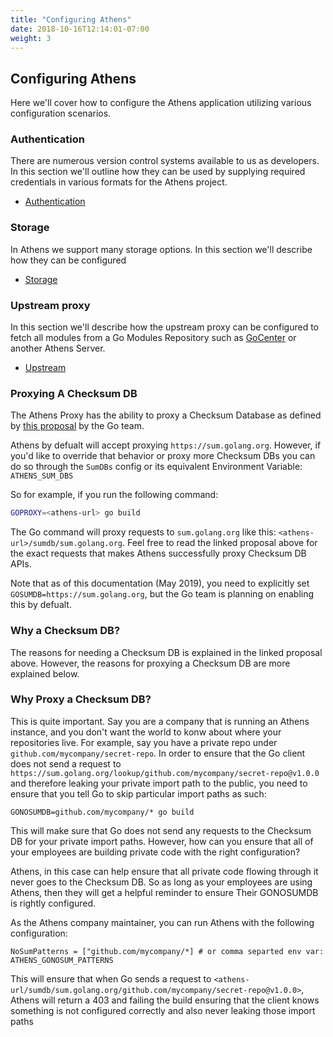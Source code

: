 ```yaml
---
title: "Configuring Athens"
date: 2018-10-16T12:14:01-07:00
weight: 3
---
```


## Configuring Athens
Here we'll cover how to configure the Athens application utilizing various configuration scenarios.

### Authentication
There are numerous version control systems available to us as developers.  In this section we'll outline how they can be used by supplying required credentials in various formats for the Athens project.

 - [Authentication](/configuration/authentication)
 
### Storage
In Athens we support many storage options. In this section we'll describe how they can be configured

 - [Storage](/configuration/storage)


 ### Upstream proxy
 In this section we'll describe how the upstream proxy can be configured to fetch all modules from a Go Modules Repository such as [GoCenter](https://gocenter.io) or another Athens Server.

  - [Upstream](/configuration/upstream)

### Proxying A Checksum DB
The Athens Proxy has the ability to proxy a Checksum Database as defined by [this proposal](https://go.googlesource.com/proposal/+/master/design/25530-sumdb.md) by the Go team.

Athens by defualt will accept proxying `https://sum.golang.org`. However, if you'd like to override that behavior or proxy more Checksum DBs you can do so through the `SumDBs` config or its equivalent Environment Variable: `ATHENS_SUM_DBS` 

So for example, if you run the following command: 

```bash
GOPROXY=<athens-url> go build
```

The Go command will proxy requests to `sum.golang.org` like this: `<athens-url>/sumdb/sum.golang.org`. Feel free to read the linked proposal above for the exact requests that makes Athens successfully proxy Checksum DB APIs. 

Note that as of this documentation (May 2019), you need to explicitly set `GOSUMDB=https://sum.golang.org`, but the Go team is planning on enabling this by defualt. 

### Why a Checksum DB? 

The reasons for needing a Checksum DB is explained in the linked proposal above. However, the reasons for proxying a Checksum DB are more explained below. 

### Why Proxy a Checksum DB? 

This is quite important. Say you are a company that is running an Athens instance, and you don't want the world to konw about where your 
repositories live. For example, say you have a private repo under `github.com/mycompany/secret-repo`. In order to ensure that the Go client 
does not send a request to `https://sum.golang.org/lookup/github.com/mycompany/secret-repo@v1.0.0` and therefore leaking your private import path to the public, you need to ensure that you tell Go to skip particular import paths as such: 

```
GONOSUMDB=github.com/mycompany/* go build
```

This will make sure that Go does not send any requests to the Checksum DB for your private import paths. 
However, how can you ensure that all of your employees are building private code with the right configuration? 

Athens, in this case can help ensure that all private code flowing through it never goes to the Checksum DB. So as long as your employees are using Athens, then they will get a helpful reminder to ensure Their GONOSUMDB is rightly configured. 

As the Athens company maintainer, you can run Athens with the following configuration: 

`NoSumPatterns = ["github.com/mycompany/*] # or comma separted env var: ATHENS_GONOSUM_PATTERNS`

This will ensure that when Go sends a request to `<athens-url/sumdb/sum.golang.org/github.com/mycompany/secret-repo@v1.0.0>`, Athens will return a 403 and failing the build ensuring that the client knows something is not configured correctly and also never leaking those import paths